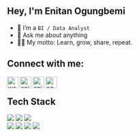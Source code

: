 ## Hey, I'm Enitan Ogungbemi 
<!-- <img src="https://c.tenor.com/nebZyl8oN7IAAAAi/wave-hello.gif" width="30px"> -->

 
- 🔭 I’m a `BI / Data Analyst`
- 💬 Ask me about anything
- 👨‍💻 My motto: Learn, grow, share, repeat.

## Connect with me:

[<img align="left" alt="webpage" width="27px" src="https://img.icons8.com/nolan/27/geography.png" />][website]

[<img align="left" alt="enitanOgungbemi  | LinkedIn" width="27px" src="https://img.icons8.com/nolan/27/linkedin.png" />][linkedin]
[<img align="left" alt="enitanogungbemi | Telegram" width="27px" src="https://img.icons8.com/nolan/27/telegram-app.png" />][telegram]
[<img align="left" alt="ogungbemi.enitan@gmail.com | Email" width="27px" src="https://img.icons8.com/nolan/27/email.png" />][email]

<br />

## Tech Stack

<div align="left">
  <img src="https://img.shields.io/badge/Python-orange?style=flat-square&logo=python&logoColor=white"/>
  <img src="https://img.shields.io/badge/PowerBI-blue?style=flat-square&logo=powerbi&logoColor=white"/>
  <img src="https://img.shields.io/badge/R-Programming-blue?style=flat-square&logo=r&logoColor=white"/>
  <br/>
  <img src="https://img.shields.io/badge/MySQL-red?style=flat-square&logo=mysql&logoColor=white"/>
  <img src="https://img.shields.io/badge/Visual_Studio-FA7343?style=flat-square&logo=visualstudio&logoColor=white"/>
  <img src="https://img.shields.io/badge/Tableu-9cf?style=flat-square&logo=tableau&logoColor=white"/>
  <img src="https://img.shields.io/badge/Git-0088CC?style=flat-square&logo=git&logoColor=white"/>
  

<br />




[website]: https://enitan.ogungbemi.com/
[linkedin]: https://www.linkedin.com/in/ogungbemi-enitan-0a6442129/
[telegram]: https://t.me/Eogungbemi
[email]: mailto:ogungbemi.enitan@gmail.com 

